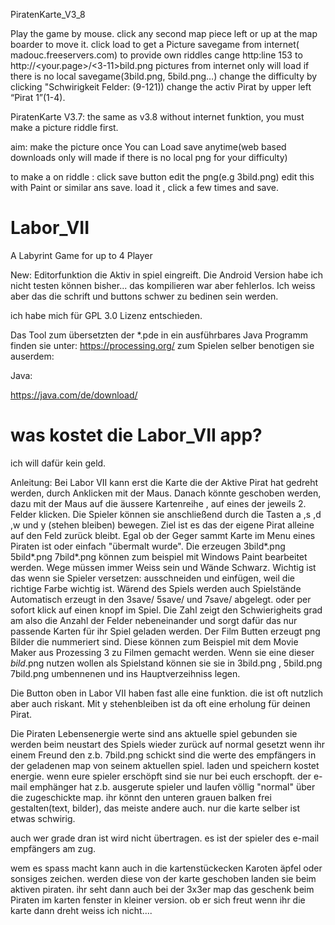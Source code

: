

PiratenKarte_V3_8

Play the game by mouse.
click any second map piece left or up at the map boarder to move it.
click load to get a Picture savegame from internet(
madouc.freeservers.com) to provide own riddles cange http:line 153 to http://<your.page>/<3-11>bild.png
pictures from internet only will load if there is no local savegame(3bild.png, 5bild.png…) change the difficulty by clicking "Schwirigkeit Felder: (9-121))
change the activ Pirat by upper left “Pirat 1”(1-4).

PiratenKarte V3.7:
the same as v3.8 without internet funktion, you must make a picture riddle first.

aim: make the picture once
You can Load save anytime(web based downloads only will made if there is no local png for your difficulty)

to make a on riddle : click save button edit the png(e.g 3bild.png) edit this with Paint or similar ans save. load it , click a few times and save.




# Labor_VII

A Labyrint Game for up to 4 Player

New:
Editorfunktion die Aktiv in spiel eingreift.
Die Android Version habe ich nicht testen können bisher... das kompilieren war aber fehlerlos.
Ich weiss aber das die schrift und buttons schwer zu bedinen sein werden.

ich habe mich für GPL 3.0 Lizenz entschieden.


Das Tool zum übersetzten der *.pde in ein ausführbares Java Programm finden sie unter: https://processing.org/
zum Spielen selber benotigen sie auserdem:

Java:

https://java.com/de/download/


# was kostet die Labor_VII app?

ich will dafür kein geld.


Anleitung:
Bei Labor VII kann erst die Karte die der Aktive Pirat hat gedreht werden, durch Anklicken mit der Maus. Danach könnte geschoben werden, dazu mit der Maus auf die äussere Kartenreihe , auf eines der jeweils 2. Felder klicken. 
Die Spieler können sie anschließend durch die Tasten a ,s ,d ,w und y (stehen bleiben) bewegen.
Ziel ist es das der eigene Pirat alleine auf den Feld zurück bleibt.
Egal ob der Geger sammt Karte im Menu eines Piraten ist oder einfach "übermalt wurde".
Die erzeugen 3bild*.png 5bild*.png 7bild*.png können zum beispiel mit Windows Paint bearbeitet werden.
Wege müssen immer Weiss sein und Wände Schwarz. Wichtig ist das wenn sie Spieler versetzen: ausschneiden und einfügen, weil die richtige Farbe wichtig ist.
Wärend des Spiels werden auch Spielstände Automatisch erzeugt in den 3save/ 5save/ und 7save/ abgelegt.
oder per sofort klick auf einen knopf im Spiel.
Die Zahl zeigt den Schwierigheits grad am also die Anzahl der Felder nebeneinander
 und sorgt dafür das nur passende Karten für ihr Spiel geladen werden.
Der Film Butten erzeugt png Bilder die nummeriert sind. Diese können zum Beispiel mit dem Movie Maker aus Prozessing 3 zu Filmen gemacht werden.
Wenn sie eine dieser *bild*.png nutzen wollen als Spielstand können sie sie in 3bild.png , 5bild.png 7bild.png umbennenen und ins Hauptverzeihniss legen.

Die Button oben in Labor VII haben fast alle eine funktion.
die ist oft nutzlich aber auch riskant.
Mit y stehenbleiben ist da oft eine erholung für deinen Pirat.

Die Piraten Lebensenergie werte sind ans aktuelle spiel gebunden
sie werden beim neustart des Spiels wieder zurück auf normal gesetzt
wenn ihr einem Freund den z.b. 7bild.png schickt
sind die werte des empfängers in der geladenen map von seinem aktuellen spiel.
laden und speichern kostet energie.
wenn eure spieler erschöpft sind sie nur bei euch erschopft.
der e-mail emphänger hat z.b. ausgerute spieler und laufen völlig "normal" über die zugeschickte map.
ihr könnt den unteren grauen balken frei gestalten(text, bilder), das meiste andere auch. nur die karte selber ist etwas schwirig.

auch wer grade dran ist wird nicht übertragen. es ist der spieler des e-mail empfängers am zug.

wem es spass macht kann auch in die kartenstückecken Karoten äpfel oder sonsiges zeichen. werden diese von der karte geschoben landen sie beim aktiven piraten. ihr seht dann auch bei der 3x3er map das geschenk beim Piraten im karten fenster in kleiner version. ob er sich freut wenn ihr die karte dann dreht weiss ich nicht....
